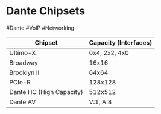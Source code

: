 # Dante Chipsets
#Dante #VoIP #Networking  

| Chipset | Capacity (Interfaces)|
|---|---|
| Ultimo-X | 0x4, 2x2, 4x0 |
| Broadway | 16x16 |
| Brooklyn II | 64x64 |
| PCIe-R | 128x128 |
| Dante HC (High Capacity) | 512x512 |
| Dante AV | V:1, A:8 |

